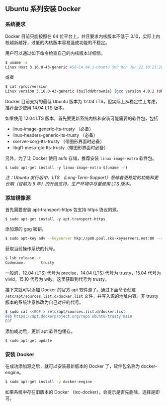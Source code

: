 ## Ubuntu 系列安装 Docker

### 系统要求

Docker 目前只能按照在 64 位平台上，并且要求内核版本不低于 3.10，实际上内核越新越好，过低的内核版本容易造成功能的不稳定。

用户可以通过如下命令检查自己的内核版本详细信。

```sh
$ uname -a
Linux Host 3.16.0-43-generic #58~14.04.1-Ubuntu SMP Mon Jun 22 10:21:20 UTC 2015 x86_64 x86_64 x86_64 GNU/Linux
```
或者
```sh
$ cat /proc/version
Linux version 3.16.0-43-generic (buildd@brownie) (gcc version 4.8.2 (Ubuntu 4.8.2-19ubuntu1) ) #58~14.04.1-Ubuntu SMP Mon Jun 22 10:21:20 UTC 2015
```

Docker 目前支持的最低 Ubuntu 版本为 12.04 LTS，但实际上从稳定性上考虑，推荐至少使用 14.04 LTS 版本。

如果使用 12.04 LTS 版本，首先要更新系统内核和安装可能需要的软件包，包括 

* linux-image-generic-lts-trusty （必备）
* linux-headers-generic-lts-trusty （必备）
* xserver-xorg-lts-trusty  （带图形界面时必备）
* libgl1-mesa-glx-lts-trusty（带图形界面时必备）


另外，为了让 Docker 使用 aufs 存储，推荐安装 `linux-image-extra` 软件包。

```
$ sudo apt-get install -y linux-image-extra-$(uname -r)
```

*注：Ubuntu 发行版中，LTS （Long-Term-Support）意味着更稳定的功能和更长期（目前为 5 年）的升级支持，生产环境中尽量使用 LTS 版本。*

### 添加镜像源

首先需要安装 apt-transport-https 包支持 https 协议的源。
```
$ sudo apt-get install -y apt-transport-https
```

添加源的 gpg 密钥。
```sh
$ sudo apt-key adv --keyserver hkp://p80.pool.sks-keyservers.net:80 --recv-keys 58118E89F3A912897C070ADBF76221572C52609D
```

获取当前操作系统的代号。
```sh
$ lsb_release -c
Codename:       trusty
```

一般的，12.04 (LTS) 代号为 precise，14.04 (LTS) 代号为 trusty，15.04 代号为 vivid，15.10 代号为 wily。这里获取到代号为 trusty。

接下来就可以添加 Docker 的官方 apt 软件源了。通过下面命令创建 `/etc/apt/sources.list.d/docker.list` 文件，并写入源的地址内容。非 trusty 版本的系统注意修改为自己对应的代号。

```sh
$ sudo cat <<EOF > /etc/apt/sources.list.d/docker.list
deb https://apt.dockerproject.org/repo ubuntu-trusty main
EOF
```

添加成功后，更新 apt 软件包缓存。
```sh
$ sudo apt-get update
```

### 安装 Docker
在成功添加源之后，就可以安装最新版本的 Docker 了，软件包名称为 docker-engine。

```sh
$ sudo apt-get install -y docker-engine
```

如果系统中存在旧版本的 Docker （lxc-docker），会提示是否先删除，选择是即可。
